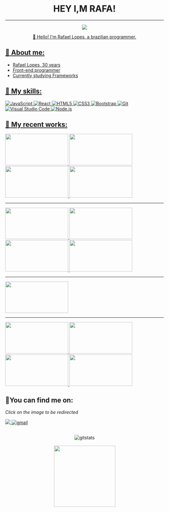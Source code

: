

### 

<h1 align="center">
  HEY I,M RAFA!
</h1>
<hr>
<p align="center">
    <a href="https://www.linkedin.com/in/rafael-lopes-5792a7182/">
    <img src="https://img.shields.io/badge/LinkedIn-307cc5?style=for-the-badge&logo=linkedin&logoColor=white"/>  
</p>
<p align="center">
👋 Hello! I'm Rafael Lopes, a brazilian programmer.
</p>

## **🐉 About me:**
* Rafael Lopes, 30 years
* Front-end programmer
* Currently studying Frameworks

## **💬 My skills:**
![JavaScript](https://img.shields.io/badge/javascript-%23323330.svg?style=for-the-badge&logo=javascript&logoColor=%23F7DF1E)
![React](https://img.shields.io/badge/react-%2320232a.svg?style=for-the-badge&logo=react&logoColor=%2361DAFB)
![HTML5](https://img.shields.io/badge/html5-%23E34F26.svg?style=for-the-badge&logo=html5&logoColor=white)
![CSS3](https://img.shields.io/badge/css3-%231572B6.svg?style=for-the-badge&logo=css3&logoColor=white)
![Bootstrap](https://img.shields.io/badge/bootstrap-%23563D7C.svg?style=for-the-badge&logo=bootstrap&logoColor=white)
![Git](https://img.shields.io/badge/git-%23F05033.svg?style=for-the-badge&logo=git&logoColor=white)
![Visual Studio Code](https://img.shields.io/badge/Visual%20Studio%20Code-0078d7.svg?style=for-the-badge&logo=visual-studio-code&logoColor=white)
![Node.js](https://img.shields.io/badge/Node.js-43853D?style=for-the-badge&logo=node.js&logoColor=white)

## **🚀 My recent works:**


<a href="https://github.com/rafaellopesvelozo/Paqueta-Calcados">
     <img height=100 width=200 src="https://user-images.githubusercontent.com/101975205/277199491-2a17c04f-929d-499d-9650-3ac555e19ff4.png" width="900px" />
</a>
<a href="https://github.com/rafaellopesvelozo/blizzard">
     <img height=100 width=200 src="https://user-images.githubusercontent.com/101975205/204922176-f1ac05ac-22de-43e5-b437-e0863bfe2f32.png" width="900px" />
</a>
<a href="https://github.com/rafaellopesvelozo/king-burger">
     <img height=100 width=200 src="https://user-images.githubusercontent.com/101975205/203318306-6c7a4871-a964-4b16-bf2c-1af981708744.jpeg" width="900px" />
</a>
<a href="https://github.com/rafaellopesvelozo/To-do-list">
    <img height=100 width=200 src="https://user-images.githubusercontent.com/101975205/194679360-b6861ec5-ea4b-48d9-8ef6-f4734ee5d123.jpg"/>
</a>

<br>
<hr>
<a href="https://github.com/rafaellopesvelozo/playlist">
    <img height=100 width=200 src="https://user-images.githubusercontent.com/101975205/193431475-3f36510b-8243-4f97-b283-e83c6fc8da32.png" />
</a>
<a href="https://github.com/rafaellopesvelozo/shortly">
    <img  height=100 width=200 src="https://user-images.githubusercontent.com/101975205/190031426-75a958d2-6fb6-4029-9b76-c2aaadb02a66.jpg" />
</a>
<a href="https://github.com/rafaellopesvelozo/e-comerce">
    <img height=100 width=200 src="https://user-images.githubusercontent.com/101975205/189507425-e0e78796-64aa-4670-a59a-00c0f8f44cbb.jpg"/>
</a>
<a href="https://github.com/rafaellopesvelozo/interactive-card-details-form">
    <img height=100 width=200 src="https://user-images.githubusercontent.com/101975205/189507516-0bbf932e-96a2-4f2d-9547-ca89620e3c01.jpg"/>
</a>
<br>
<hr>
<a href="https://github.com/rafaellopesvelozo/validationForm">
    <img height=100 width=200 src="https://user-images.githubusercontent.com/101975205/190032153-291c34e9-7ddc-4dd5-b4f5-e5135ef6ce0f.jpg" />
</a>

<br>
<hr>

<a href="https://github.com/rafaellopesvelozo/pesquisa-cep-com-api">
    <img height=100 width=200 src="https://user-images.githubusercontent.com/101975205/189507545-06441cff-fd50-4178-92e7-067651c4e4df.jpg"/>
</a>
<a href="https://github.com/rafaellopesvelozo/Rel-gio-digital">
    <img height=100 width=200 src="https://user-images.githubusercontent.com/101975205/189507861-1fb8d84c-120f-4bab-847b-b7c7fde2f0e4.jpg"/>
  </a>
<a href="https://github.com/rafaellopesvelozo/validacao-de-formulario">
    <img height=100 width=200 src="https://user-images.githubusercontent.com/101975205/189508035-e9cecbf4-c030-4ed5-9575-b09cf52650fa.jpg"/>
  </a>
  <a href="https://github.com/rafaellopesvelozo/P-gina-netflix---com-html-css">
    <img height=100 width=200 src="https://user-images.githubusercontent.com/101975205/189507617-9952e962-9cf9-40ab-ac82-dc003ea7bae5.jpg"/>
</a>

  ## **🌠You can find me on:**
*Click on the image to be redirected*


<a href="https://www.linkedin.com/in/rafael-lopes-5792a7182/">
<img src="https://img.shields.io/badge/linkedin-%230077B5.svg?style=for-the-badge&logo=linkedin&logoColor=white"/>
</a>
<a href="mailto:rafaellopesvelozo@gmail.com">
<img alt=gmail src="https://img.shields.io/badge/Gmail-D14836?style=for-the-badge&logo=gmail&logoColor=white"/>
</a>

<br>
<br>

<p align='center'>
    <img alt=gitstats src="https://github-readme-stats.vercel.app/api?username=rafaellopesvelozo&show_icons=true&theme=moltack"/>
    <br>
    <br>
    <img height='195' src="https://github-readme-stats.vercel.app/api/top-langs/?username=rafaellopesvelozo&layout=compact&theme=moltack"/>
</p>

